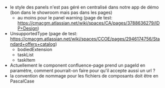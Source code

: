 - le style des panels n'est pas géré en centralisé dans notre app de démo (bon dans le showroom mais pas dans les pages)
  - au moins pour le panel warning (page de test: https://cmacgm.atlassian.net/wiki/spaces/CA/pages/3788636279/IDP+Design)
- UnsupportedType (page de test: https://cmacgm.atlassian.net/wiki/spaces/CCOE/pages/2946174756/Standard+offers+catalog)
  - bodiedExtension
  - taskList
  - taskItem
- Actuellement le component confluence-page prend un pageId en paramètre, comment pourrait-on faire pour qu'il accepte aussi un url ?
- la convention de nommage pour les fichiers de composants doit être en PascalCase
